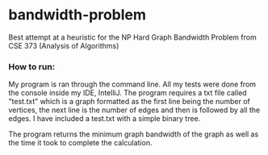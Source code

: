 # bandwidth-problem
Best attempt at a heuristic for the NP Hard Graph Bandwidth Problem from CSE 373 (Analysis of Algorithms)
### How to run:
My program is ran through the command line. All my tests were done from the console
inside my IDE, IntelliJ. The program requires a txt file called "test.txt" which is a graph formatted as the first line being the number of vertices, the next line is the number of edges and then is followed by all the edges. I have included a test.txt with a simple binary tree.

The program returns the minimum graph bandwidth of the graph as well as the time it took to complete the calculation.
